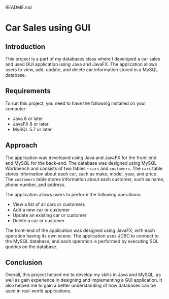 README.md

# Car Sales using GUI

## Introduction

This project is a part of my databases class where I developed a car sales and used GUI application using Java and JavaFX. The application allows users to view, add, update, and delete car information stored in a MySQL database.

## Requirements

To run this project, you need to have the following installed on your computer:
- Java 8 or later
- JavaFX 8 or later
- MySQL 5.7 or later

## Approach

The application was developed using Java and JavaFX for the front-end and MySQL for the back-end. The database was designed using MySQL Workbench and consists of two tables - `cars` and `customers`. The `cars` table stores information about each car, such as make, model, year, and price. The `customers` table stores information about each customer, such as name, phone number, and address. 

The application allows users to perform the following operations:
- View a list of all cars or customers
- Add a new car or customer
- Update an existing car or customer
- Delete a car or customer

The front-end of the application was designed using JavaFX, with each operation having its own scene. The application uses JDBC to connect to the MySQL database, and each operation is performed by executing SQL queries on the database.

## Conclusion

Overall, this project helped me to develop my skills in Java and MySQL, as well as gain experience in designing and implementing a GUI application. It also helped me to gain a better understanding of how databases can be used in real-world applications.
